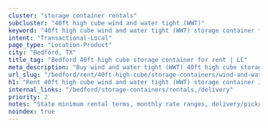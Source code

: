 ```yaml
---
cluster: "storage container rentals"
subcluster: "40ft high cube wind and water tight (WWT)"
keyword: "40ft high cube wind and water tight (WWT) storage container for rent Bedford, TX"
intent: "Transactional-Local"
page_type: "Location-Product"
city: "Bedford, TX"
title_tag: "Bedford 40ft high cube storage container for rent | LC"
meta_description: "Buy wind and water tight (WWT) 40ft high cube storage container rent with local delivery in Bedford, TX. LC Container — local Since 2003. Request a fast quote today."
url_slug: "/bedford/rent/40ft-high-cube/storage-containers/wind-and-water-tight-wwt"
h1: "Rent 40ft high cube wind and water tight (WWT) storage container in Bedford"
internal_links: "/bedford/storage-containers/rentals,/delivery"
priority: 2
notes: "State minimum rental terms, monthly rate ranges, delivery/pickup fees, service area."
noindex: true
---
```


<!-- TODO: Add unique city/inventory copy, images, and internal links here. -->
